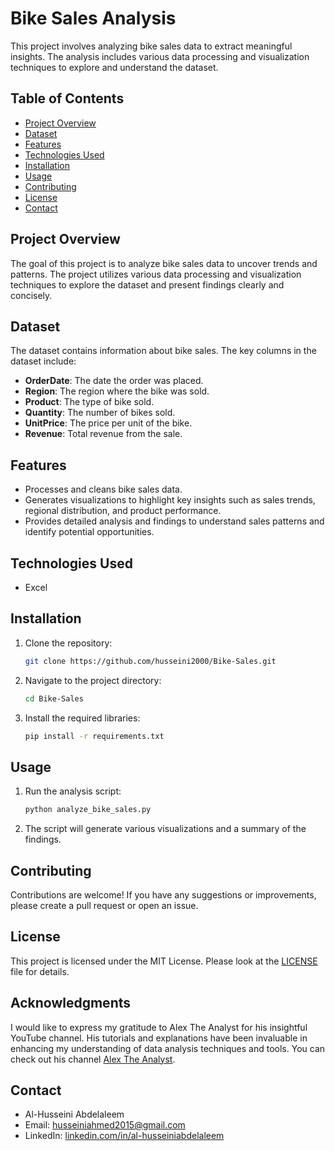 # Bike Sales Analysis

This project involves analyzing bike sales data to extract meaningful insights. The analysis includes various data processing and visualization techniques to explore and understand the dataset.

## Table of Contents

- [Project Overview](#project-overview)
- [Dataset](#dataset)
- [Features](#features)
- [Technologies Used](#technologies-used)
- [Installation](#installation)
- [Usage](#usage)
- [Contributing](#contributing)
- [License](#license)
- [Contact](#contact)

## Project Overview

The goal of this project is to analyze bike sales data to uncover trends and patterns. The project utilizes various data processing and visualization techniques to explore the dataset and present findings clearly and concisely.

## Dataset

The dataset contains information about bike sales. The key columns in the dataset include:
- **OrderDate**: The date the order was placed.
- **Region**: The region where the bike was sold.
- **Product**: The type of bike sold.
- **Quantity**: The number of bikes sold.
- **UnitPrice**: The price per unit of the bike.
- **Revenue**: Total revenue from the sale.

## Features

- Processes and cleans bike sales data.
- Generates visualizations to highlight key insights such as sales trends, regional distribution, and product performance.
- Provides detailed analysis and findings to understand sales patterns and identify potential opportunities.

## Technologies Used

- Excel

## Installation

1. Clone the repository:
    ```bash
    git clone https://github.com/husseini2000/Bike-Sales.git
    ```
2. Navigate to the project directory:
    ```bash
    cd Bike-Sales
    ```
3. Install the required libraries:
    ```bash
    pip install -r requirements.txt
    ```

## Usage

1. Run the analysis script:
    ```bash
    python analyze_bike_sales.py
    ```
2. The script will generate various visualizations and a summary of the findings.

## Contributing

Contributions are welcome! If you have any suggestions or improvements, please create a pull request or open an issue.

## License

This project is licensed under the MIT License. Please look at the [LICENSE](LICENSE) file for details.

## Acknowledgments

I would like to express my gratitude to Alex The Analyst for his insightful YouTube channel. His tutorials and explanations have been invaluable in enhancing my understanding of data analysis techniques and tools. You can check out his channel [Alex The Analyst](https://www.youtube.com/c/AlexTheAnalyst).


## Contact

- Al-Husseini Abdelaleem
- Email: [husseiniahmed2015@gmail.com](mailto:husseiniahmed2015@gmail.com)
- LinkedIn: [linkedin.com/in/al-husseiniabdelaleem](https://linkedin.com/in/al-husseiniabdelaleem)
